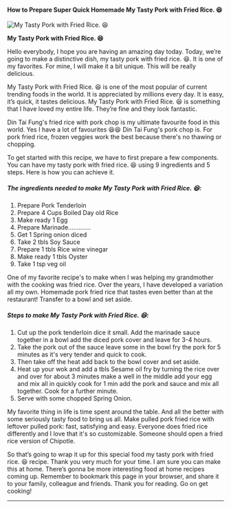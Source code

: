             

#### How to Prepare Super Quick Homemade My Tasty Pork with Fried Rice. 😆

![My Tasty Pork with Fried Rice. 😆](https://img-global.cpcdn.com/recipes/28d00f7a8ebe7412/751x532cq70/my-tasty-pork-with-fried-rice-%f0%9f%98%86-recipe-main-photo.jpg)

**My Tasty Pork with Fried Rice. 😆**

Hello everybody, I hope you are having an amazing day today. Today, we’re going to make a distinctive dish, my tasty pork with fried rice. 😆. It is one of my favorites. For mine, I will make it a bit unique. This will be really delicious.

My Tasty Pork with Fried Rice. 😆 is one of the most popular of current trending foods in the world. It is appreciated by millions every day. It is easy, it’s quick, it tastes delicious. My Tasty Pork with Fried Rice. 😆 is something that I have loved my entire life. They’re fine and they look fantastic.

Din Tai Fung's fried rice with pork chop is my ultimate favourite food in this world. Yes I have a lot of favourites 😆😆 Din Tai Fung's pork chop is. For pork fried rice, frozen veggies work the best because there's no thawing or chopping.

To get started with this recipe, we have to first prepare a few components. You can have my tasty pork with fried rice. 😆 using 9 ingredients and 5 steps. Here is how you can achieve it.

##### The ingredients needed to make My Tasty Pork with Fried Rice. 😆:

1.  Prepare Pork Tenderloin
2.  Prepare 4 Cups Boiled Day old Rice
3.  Make ready 1 Egg
4.  Prepare Marinade………….
5.  Get 1 Spring onion diced
6.  Take 2 tbls Soy Sauce
7.  Prepare 1 tbls Rice wine vinegar
8.  Make ready 1 tbls Oyster
9.  Take 1 tsp veg oil

One of my favorite recipe's to make when I was helping my grandmother with the cooking was fried rice. Over the years, I have developed a variation all my own. Homemade pork fried rice that tastes even better than at the restaurant! Transfer to a bowl and set aside.

##### Steps to make My Tasty Pork with Fried Rice. 😆:

1.  Cut up the pork tenderloin dice it small. Add the marinade sauce together in a bowl add the diced pork cover and leave for 3-4 hours.
2.  Take the pork out of the sauce leave some in the bowl fry the pork for 5 minutes as it's very tender and quick to cook.
3.  Then take off the heat add back to the bowl cover and set aside.
4.  Heat up your wok and add a tbls Sesame oil fry by turning the rice over and over for about 3 minutes make a well in the middle add your egg and mix all in quickly cook for 1 min add the pork and sauce and mix all together. Cook for a further minute.
5.  Serve with some chopped Spring Onion.

My favorite thing in life is time spent around the table. And all the better with some seriously tasty food to bring us all. Make pulled pork fried rice with leftover pulled pork: fast, satisfying and easy. Everyone does fried rice differently and I love that it's so customizable. Someone should open a fried rice version of Chipotle.

So that’s going to wrap it up for this special food my tasty pork with fried rice. 😆 recipe. Thank you very much for your time. I am sure you can make this at home. There’s gonna be more interesting food at home recipes coming up. Remember to bookmark this page in your browser, and share it to your family, colleague and friends. Thank you for reading. Go on get cooking!

* * *